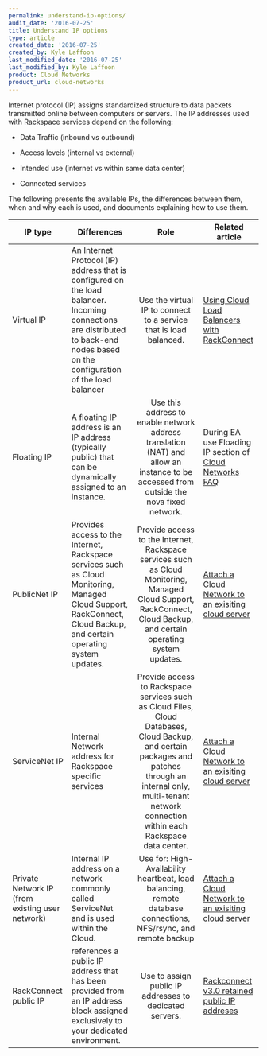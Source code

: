 ```yaml
---
permalink: understand-ip-options/
audit_date: '2016-07-25'
title: Understand IP options
type: article
created_date: '2016-07-25'
created_by: Kyle Laffoon
last_modified_date: '2016-07-25'
last_modified_by: Kyle Laffoon
product: Cloud Networks
product_url: cloud-networks
---
```


Internet protocol (IP) assigns standardized structure to data packets transmitted online between computers or servers. The IP addresses used with Rackspace services depend on the following:

- Data Traffic (inbound vs outbound)

- Access levels (internal vs external)

- Intended use (internet vs within same data center)

- Connected services

The following presents the available IPs, the differences between them, when and why each is used, and documents explaining how to use them.


IP type | Differences | Role | Related article
--- | --- | :---: | ---
Virtual IP | An Internet Protocol (IP) address that is configured on the load balancer. Incoming connections are distributed to back-end nodes based on the configuration of the load balancer | Use the virtual IP to connect to a service that is load balanced. | [Using Cloud Load Balancers with RackConnect](https://support.rackspace.com/how-to/using-cloud-load-balancers-with-rackconnect/)
Floating IP | A floating IP address is an IP address (typically public) that can be dynamically assigned to an instance. | Use this address to enable network address translation (NAT) and allow an instance to be accessed from outside the nova fixed network. | During EA use Floading IP section of [Cloud Networks FAQ](https://support.rackspace.com/how-to/cloud-networks-faq/)
PublicNet IP | Provides access to the Internet, Rackspace services such as Cloud Monitoring, Managed Cloud Support, RackConnect, Cloud Backup, and certain operating system updates. | Provide access to the Internet, Rackspace services such as Cloud Monitoring, Managed Cloud Support, RackConnect, Cloud Backup, and certain operating system updates. |[Attach a Cloud Network to an exisiting cloud server](https://support.rackspace.com/how-to/attach-a-cloud-network-to-an-existing-cloud-server/)
ServiceNet IP | Internal Network address for Rackspace specific services | Provide access to Rackspace services such as Cloud Files, Cloud Databases, Cloud Backup, and certain packages and patches through an internal only, multi-tenant network connection within each Rackspace data center. | [Attach a Cloud Network to an exisiting cloud server](https://support.rackspace.com/how-to/attach-a-cloud-network-to-an-existing-cloud-server/)
Private Network IP (from existing user network) | Internal IP address on a network commonly called ServiceNet and is used within the Cloud. | Use for: High-Availability heartbeat, load balancing, remote database connections, NFS/rsync, and remote backup | [Attach a Cloud Network to an exisiting cloud server](https://support.rackspace.com/how-to/attach-a-cloud-network-to-an-existing-cloud-server/)
RackConnect public IP | references a public IP address that has been provided from an IP address block assigned exclusively to your dedicated environment. | Use to assign public IP addresses to dedicated servers. | [Rackconnect v3.0 retained public IP addreses](https://support.rackspace.com/how-to/rackconnect-v30-retained-public-ip-addresses/)
